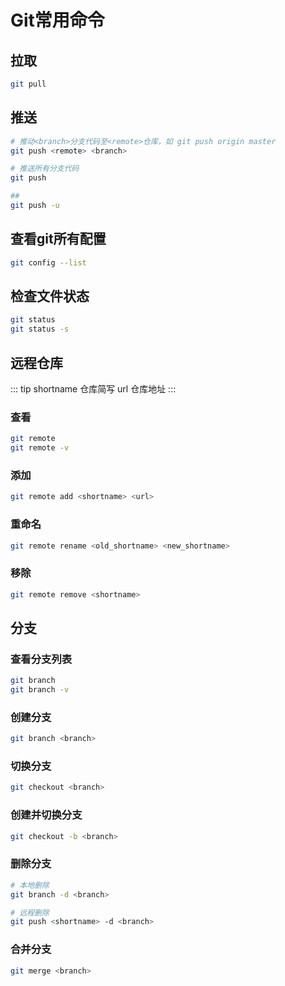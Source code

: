 # Git常用命令

## 拉取
```bash
git pull
```

## 推送
```bash
# 推动<branch>分支代码至<remote>仓库，如 git push origin master 
git push <remote> <branch>

# 推送所有分支代码
git push

##
git push -u
```

## 查看git所有配置
```bash
git config --list
```

## 检查文件状态
```bash
git status
git status -s
```

## 远程仓库
::: tip
shortname 仓库简写  url 仓库地址
:::
### 查看
```bash
git remote
git remote -v
```

### 添加
```bash
git remote add <shortname> <url>
```

### 重命名
```bash
git remote rename <old_shortname> <new_shortname>
```

### 移除
```bash
git remote remove <shortname>
```

## 分支

### 查看分支列表
```bash
git branch
git branch -v
```

### 创建分支
```bash
git branch <branch>
```

### 切换分支
```bash
git checkout <branch>
```

### 创建并切换分支
```bash
git checkout -b <branch>
```

### 删除分支
```bash
# 本地删除
git branch -d <branch>

# 远程删除
git push <shortname> -d <branch>
```

### 合并分支
```bash
git merge <branch>
```